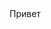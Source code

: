 
<html>
<head>
	<meta charset="utf-8">
	<title>eLive</title>
</head>
<body>
	Привет
</body>
</html>
